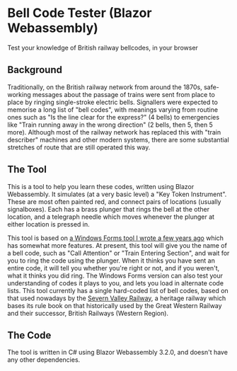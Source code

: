 # Bell Code Tester (Blazor Webassembly)
Test your knowledge of British railway bellcodes, in your browser
## Background
Traditionally, on the British railway network from around the 1870s, safe-working messages about the passage of trains were sent from place to place by ringing single-stroke electric bells. Signallers were expected to memorise a long list of "bell codes", with meanings varying from routine ones such as "Is the line clear for the express?" (4 bells) to emergencies like "Train running away in the wrong direction" (2 bells, then 5, then 5 more).  Although most of the railway network has replaced this with "train describer" machines and other modern systems, there are some substantial stretches of route that are still operated this way.

## The Tool
This is a tool to help you learn these codes, written using Blazor Webassembly.  It simulates (at a very basic level) a "Key Token Instrument".  These are most often painted red, and connect pairs of locations (usually signalboxes).  Each has a brass plunger that rings the bell at the other location, and a telegraph needle which moves whenever the plunger at either location is pressed in.

This tool is based on [a Windows Forms tool I wrote a few years ago](https://github.com/willsalt/bellcode-tester) which has somewhat more features.  At present, this tool will give you the name of a bell code, such as "Call Attention" or "Train Entering Section", and wait for you to ring the code using the plunger.  When it thinks you have sent an entire code, it will tell you whether you're right or not, and if you weren't, what it thinks you did ring.  The Windows Forms version can also test your understanding of codes it plays to you, and lets you load in alternate code lists.  This tool currently has a single hard-coded list of bell codes, based on that used nowadays by the [Severn Valley Railway](https://www.svr.co.uk/), a heritage railway which bases its rule book on that historically used by the Great Western Railway and their successor, British Railways (Western Region).

## The Code
The tool is written in C# using Blazor Webassembly 3.2.0, and doesn't have any other dependencies.
